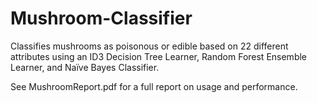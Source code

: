 Mushroom-Classifier
===================

Classifies mushrooms as poisonous or edible based on 22 different attributes using an ID3 Decision Tree Learner, Random Forest Ensemble Learner, and Naïve Bayes Classifier.

See MushroomReport.pdf for a full report on usage and performance.